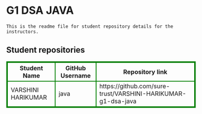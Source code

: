 # G1 DSA JAVA
    This is the readme file for student repository details for the instructors.
## Student repositories 
<table style="border : 2px solid green; width:100%;">
<tr >
<th style="border : 2px solid green;">Student Name</th>
<th style="border : 2px solid green;">GitHub Username</th>
<th style="border : 2px solid green;">Repository link</th>
</tr>
<tr style="border : 2px solid green;">
<td style="border : 2px solid green;">VARSHINI HARIKUMAR</td> 

<td style="border : 2px solid green;">java</td> 

<td style="border : 2px solid green;">https://github.com/sure-trust/VARSHINI-HARIKUMAR-g1-dsa-java</td> 
</tr>
